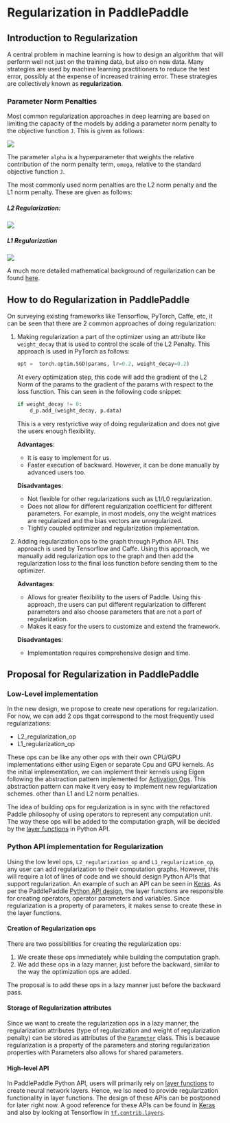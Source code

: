 # Regularization in PaddlePaddle

## Introduction to Regularization
A central problem in machine learning is how to design an algorithm that will perform well not just on the training data, but also on new data. Many strategies are used by machine learning practitioners to reduce the test error, possibly at the expense of increased training error. These strategies are collectively known as **regularization**. 

### Parameter Norm Penalties
Most common regularization approaches in deep learning are based on limiting the capacity of the models by adding a parameter norm penalty to the objective function `J`. This is given as follows:


![](http://bit.ly/2zt9OJY)

The parameter `alpha` is a hyperparameter that weights the relative contribution of the norm penalty term, `omega`, relative to the standard objective function `J`.

The most commonly used norm penalties are the L2 norm penalty and the L1 norm penalty. These are given as follows:

##### L2 Regularization:
![](http://bit.ly/2yo9Rcp)

##### L1 Regularization
![](http://bit.ly/2zu4shg)

A much more detailed mathematical background of reguilarization can be found [here](http://www.deeplearningbook.org/contents/regularization.html).


## How to do Regularization in PaddlePaddle

On surveying existing frameworks like Tensorflow, PyTorch, Caffe, etc, it can be seen that there are 2 common approaches of doing regularization:

1. Making regularization a part of the optimizer using an attribute like `weight_decay` that is used to control the scale of the L2 Penalty. This approach is used in PyTorch as follows:
	```python
	opt =  torch.optim.SGD(params, lr=0.2, weight_decay=0.2)
	```
    At every optimization step, this code will add the gradient of the L2 Norm of the params to the gradient of the params with respect to the loss function. This can seen in the following code snippet:
    ```python
    if weight_decay != 0:
    	d_p.add_(weight_decay, p.data)
    ```
    This is a very restyrictive way of doing regularization and does not give the users enough flexibility. 
    
    **Advantages**:
    -  It is easy to implement for us.
    -  Faster execution of backward. However, it can be done manually by advanced users too.

	**Disadvantages**:
    - Not flexible for other regularizations such as L1/L0 regularization.
    - Does not allow for different regularization coefficient for different parameters. For example, in most models, ony the weight matrices are regularized and the bias vectors are unregularized.
    - Tightly coupled optimizer and regularization implementation. 


2. Adding regularization ops to the graph through Python API. This approach is used by Tensorflow and Caffe. Using this approach, we manually add regularization ops to the graph and then add the regularization loss to the final loss function before sending them to the optimizer.

	**Advantages**:
    - Allows for greater flexibility to the users of Paddle. Using this approach, the users can put different regularization to different parameters and also choose parameters that are not a part of regularization.
    - Makes it easy for the users to customize and extend the framework. 

	**Disadvantages**:
    - Implementation requires comprehensive design and time. 

## Proposal for Regularization in PaddlePaddle

### Low-Level implementation

In the new design, we propose to create new operations for regularization. For now, we can add 2 ops thgat correspond to the most frequently used regularizations:
- L2_regularization_op
- L1_regularization_op

These ops can be like any other ops with their own CPU/GPU implementations either using Eigen or separate Cpu and GPU kernels. As the initial implementation, we can implement their kernels using Eigen following the abstraction pattern implemented for [Activation Ops](https://github.com/PaddlePaddle/Paddle/blob/develop/paddle/operators/accuracy_op.h). This abstraction pattern can make it very easy to implement new regularization schemes. other than L1 and L2 norm penalties. 

The idea of building ops for regularization is in sync with the refactored Paddle philosophy of using operators to represent any computation unit. The way these ops will be added to the computation graph, will be decided by the [layer functions](https://github.com/PaddlePaddle/Paddle/blob/develop/doc/design/python_api.md#layer-function) in Python API. 


### Python API implementation for Regularization

Using the low level ops, `L2_regularization_op` and `L1_regularization_op`, any user can add regularization to their computation graphs. However, this will require a lot of lines of code and we should design Python APIs that support regularization. An example of such an API can be seen in [Keras](https://keras.io/regularizers/). As per the PaddlePaddle [Python API design](https://github.com/PaddlePaddle/Paddle/blob/develop/doc/design/python_api.md), the layer functions are responsible for creating operators, operator parameters and variables. Since regularization is a property of parameters, it makes sense to create these in the layer functions. 

#### Creation of Regularization ops
There are two possibilities for creating the regularization ops:
1. We create these ops immediately while building the computation graph. 
2. We add these ops in a lazy manner, just before the backward, similar to the way the optimization ops are added. 

The proposal is to add these ops in a lazy manner just before the backward pass. 

#### Storage of Regularization attributes

Since we want to create the regularization ops in a lazy manner, the regularization attributes (type of regularization and weight of regularization penalty) can be stored as attributes of the [`Parameter`](https://github.com/PaddlePaddle/Paddle/blob/develop/python/paddle/v2/framework/framework.py#L421) class. This is because regularization is a property of the parameters and storing regularization properties with Parameters also allows for shared parameters. 

#### High-level API

In PaddlePaddle Python API, users will primarily rely on [layer functions](https://github.com/PaddlePaddle/Paddle/blob/develop/doc/design/python_api.md#layer-function) to create neural network layers. Hence, we lso need to provide regularization functionality in layer functions. The design of these APIs can be postponed for later right now. A good reference for these APIs can be found in [Keras](https://keras.io/regularizers/) and also by looking at Tensorflow in [`tf.contrib.layers`](https://www.tensorflow.org/api_guides/python/contrib.layers).





    
